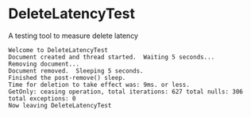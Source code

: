 # DeleteLatencyTest
A testing tool to measure delete latency

    Welcome to DeleteLatencyTest
    Document created and thread started.  Waiting 5 seconds...
    Removing document...
    Document removed.  Sleeping 5 seconds.
    Finished the post-remove() sleep.
    Time for deletion to take effect was: 9ms. or less.
    GetOnly: ceasing operation, total iterations: 627 total nulls: 306 total exceptions: 0
    Now leaving DeleteLatencyTest

